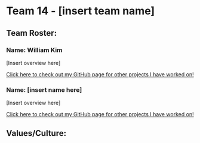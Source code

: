 # Team 14 - [insert team name]

## Team Roster:

### Name: William Kim
[Insert overview here]

[Click here to check out my GitHub page for other projects I have worked on!](https://will-loves-coding82.github.io/William-User-Page/)

### Name: [insert name here]
[Insert overview here]

[Click here to check out my GitHub page for other projects I have worked on!](https://github.com/xxxyyy)

## Values/Culture:
